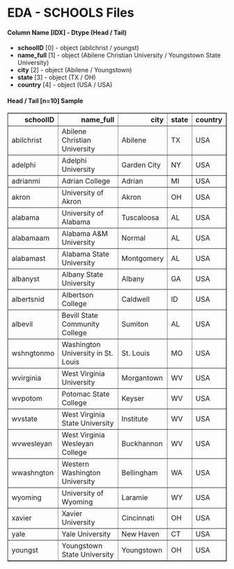 # EDA - SCHOOLS Files 

#### Column Name [IDX] -  Dtype (Head / Tail) 
- **schoolID** [0] - object (abilchrist / youngst) 
- **name_full** [1] - object (Abilene Christian University / Youngstown State University) 
- **city** [2] - object (Abilene / Youngstown) 
- **state** [3] - object (TX / OH) 
- **country** [4] - object (USA / USA) 



#### Head / Tail [n=10] Sample 

<table border="1" class="dataframe">
  <thead>
    <tr style="text-align: right;">
      <th>schoolID</th>
      <th>name_full</th>
      <th>city</th>
      <th>state</th>
      <th>country</th>
    </tr>
  </thead>
  <tbody>
    <tr>
      <td>abilchrist</td>
      <td>Abilene Christian University</td>
      <td>Abilene</td>
      <td>TX</td>
      <td>USA</td>
    </tr>
    <tr>
      <td>adelphi</td>
      <td>Adelphi University</td>
      <td>Garden City</td>
      <td>NY</td>
      <td>USA</td>
    </tr>
    <tr>
      <td>adrianmi</td>
      <td>Adrian College</td>
      <td>Adrian</td>
      <td>MI</td>
      <td>USA</td>
    </tr>
    <tr>
      <td>akron</td>
      <td>University of Akron</td>
      <td>Akron</td>
      <td>OH</td>
      <td>USA</td>
    </tr>
    <tr>
      <td>alabama</td>
      <td>University of Alabama</td>
      <td>Tuscaloosa</td>
      <td>AL</td>
      <td>USA</td>
    </tr>
    <tr>
      <td>alabamaam</td>
      <td>Alabama A&amp;M University</td>
      <td>Normal</td>
      <td>AL</td>
      <td>USA</td>
    </tr>
    <tr>
      <td>alabamast</td>
      <td>Alabama State University</td>
      <td>Montgomery</td>
      <td>AL</td>
      <td>USA</td>
    </tr>
    <tr>
      <td>albanyst</td>
      <td>Albany State University</td>
      <td>Albany</td>
      <td>GA</td>
      <td>USA</td>
    </tr>
    <tr>
      <td>albertsnid</td>
      <td>Albertson College</td>
      <td>Caldwell</td>
      <td>ID</td>
      <td>USA</td>
    </tr>
    <tr>
      <td>albevil</td>
      <td>Bevill State Community College</td>
      <td>Sumiton</td>
      <td>AL</td>
      <td>USA</td>
    </tr>
    <tr>
      <td>wshngtonmo</td>
      <td>Washington University in St. Louis</td>
      <td>St. Louis</td>
      <td>MO</td>
      <td>USA</td>
    </tr>
    <tr>
      <td>wvirginia</td>
      <td>West Virginia University</td>
      <td>Morgantown</td>
      <td>WV</td>
      <td>USA</td>
    </tr>
    <tr>
      <td>wvpotom</td>
      <td>Potomac State College</td>
      <td>Keyser</td>
      <td>WV</td>
      <td>USA</td>
    </tr>
    <tr>
      <td>wvstate</td>
      <td>West Virginia State University</td>
      <td>Institute</td>
      <td>WV</td>
      <td>USA</td>
    </tr>
    <tr>
      <td>wvwesleyan</td>
      <td>West Virginia Wesleyan College</td>
      <td>Buckhannon</td>
      <td>WV</td>
      <td>USA</td>
    </tr>
    <tr>
      <td>wwashngton</td>
      <td>Western Washington University</td>
      <td>Bellingham</td>
      <td>WA</td>
      <td>USA</td>
    </tr>
    <tr>
      <td>wyoming</td>
      <td>University of Wyoming</td>
      <td>Laramie</td>
      <td>WY</td>
      <td>USA</td>
    </tr>
    <tr>
      <td>xavier</td>
      <td>Xavier University</td>
      <td>Cincinnati</td>
      <td>OH</td>
      <td>USA</td>
    </tr>
    <tr>
      <td>yale</td>
      <td>Yale University</td>
      <td>New Haven</td>
      <td>CT</td>
      <td>USA</td>
    </tr>
    <tr>
      <td>youngst</td>
      <td>Youngstown State University</td>
      <td>Youngstown</td>
      <td>OH</td>
      <td>USA</td>
    </tr>
  </tbody>
</table>